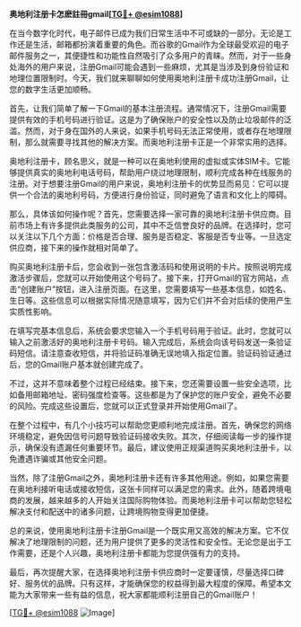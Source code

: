 **奥地利注册卡怎麽註冊gmail[[TG💪+ @esim1088](https://t.me/s/esim1088)]**

在当今数字化时代，电子邮件已成为我们日常生活中不可或缺的一部分。无论是工作还是生活，邮箱都扮演着重要的角色。而谷歌的Gmail作为全球最受欢迎的电子邮件服务之一，其便捷性和功能性自然吸引了众多用户的青睐。然而，对于一些身处海外的用户来说，注册Gmail可能会遇到一些麻烦，尤其是当涉及到身份验证和地理位置限制时。今天，我们就来聊聊如何使用奥地利注册卡成功注册Gmail，让您的数字生活更加顺畅。

首先，让我们简单了解一下Gmail的基本注册流程。通常情况下，注册Gmail需要提供有效的手机号码进行验证。这是为了确保账户的安全性以及防止垃圾邮件的泛滥。然而，对于身在国外的人来说，如果手机号码无法正常使用，或者存在地理限制，那么就需要寻找其他的解决方案。而奥地利注册卡正是一个非常实用的选择。

奥地利注册卡，顾名思义，就是一种可以在奥地利使用的虚拟或实体SIM卡。它能够提供真实的奥地利电话号码，帮助用户绕过地理限制，顺利完成各种在线服务的注册。对于想要注册Gmail的用户来说，奥地利注册卡的优势显而易见：它可以提供一个合法的奥地利号码，方便进行身份验证，同时避免了语言和文化上的障碍。

那么，具体该如何操作呢？首先，您需要选择一家可靠的奥地利注册卡供应商。目前市场上有许多提供此类服务的公司，其中不乏信誉良好的品牌。在选择时，您可以关注以下几个方面：价格是否合理、服务是否稳定、客服是否专业等。一旦选定供应商，接下来的操作就相对简单了。

购买奥地利注册卡后，您会收到一张包含激活码和使用说明的卡片。按照说明完成激活步骤后，您就可以开始使用这个号码了。接下来，打开Gmail的官方网站，点击“创建账户”按钮，进入注册页面。在这里，您需要填写一些基本信息，如姓名、生日等。这些信息可以根据实际情况随意填写，因为它们并不会对后续的使用产生实质性影响。

在填写完基本信息后，系统会要求您输入一个手机号码用于验证。此时，您就可以输入之前激活好的奥地利注册卡号码。输入完成后，系统会向该号码发送一条验证码短信。请注意查收短信，并将验证码准确无误地填入指定位置。验证码验证通过后，您的Gmail账户基本就创建完成了。

不过，这并不意味着整个过程已经结束。接下来，您还需要设置一些安全选项，比如备用邮箱地址、密码强度检查等。这些都是为了保护您的账户安全，避免不必要的风险。完成这些设置后，您就可以正式登录并开始使用Gmail了。

在整个过程中，有几个小技巧可以帮助您更顺利地完成注册。首先，确保您的网络环境稳定，避免因信号问题导致验证码接收失败。其次，仔细阅读每一步的操作提示，确保没有遗漏任何重要环节。最后，建议使用正规渠道购买奥地利注册卡，以免遭遇诈骗或其他安全问题。

当然，除了注册Gmail之外，奥地利注册卡还有许多其他用途。例如，如果您需要在奥地利接听电话或接收短信，这张卡同样可以满足您的需求。此外，随着跨境电商的发展，越来越多的人开始关注国际购物体验。而奥地利注册卡可以帮助您轻松解决支付和配送中的诸多问题，让跨境购物变得更加便捷。

总的来说，使用奥地利注册卡注册Gmail是一个既实用又高效的解决方案。它不仅解决了地理限制的问题，还为用户提供了更多的灵活性和安全性。无论您是出于工作需要，还是个人兴趣，奥地利注册卡都能为您提供强有力的支持。

最后，再次提醒大家，在选择奥地利注册卡供应商时一定要谨慎，尽量选择口碑好、服务优的品牌。只有这样，才能确保您的权益得到最大程度的保障。希望本文能为大家带来一些有益的信息，祝大家都能顺利注册自己的Gmail账户！

[[TG💪+ @esim1088](https://t.me/s/esim1088) ![Image](https://i.postimg.cc/4NQfJmqS/Snipaste-2025-05-13-00-14-12.png)]